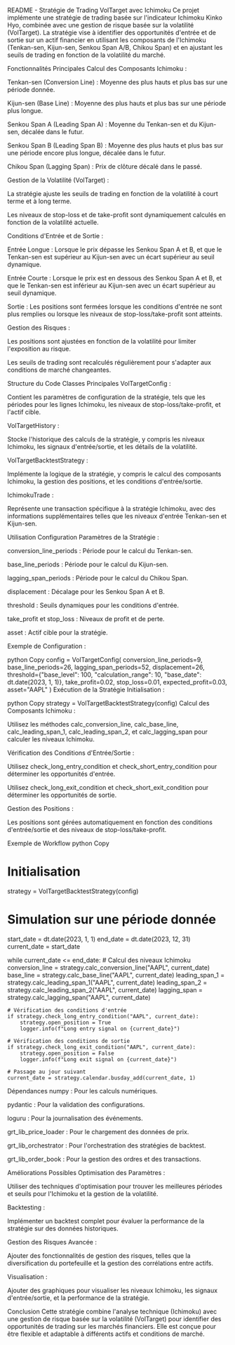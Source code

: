 README - Stratégie de Trading VolTarget avec Ichimoku
Ce projet implémente une stratégie de trading basée sur l'indicateur Ichimoku Kinko Hyo, combinée avec une gestion de risque basée sur la volatilité (VolTarget). La stratégie vise à identifier des opportunités d'entrée et de sortie sur un actif financier en utilisant les composants de l'Ichimoku (Tenkan-sen, Kijun-sen, Senkou Span A/B, Chikou Span) et en ajustant les seuils de trading en fonction de la volatilité du marché.

Fonctionnalités Principales
Calcul des Composants Ichimoku :

Tenkan-sen (Conversion Line) : Moyenne des plus hauts et plus bas sur une période donnée.

Kijun-sen (Base Line) : Moyenne des plus hauts et plus bas sur une période plus longue.

Senkou Span A (Leading Span A) : Moyenne du Tenkan-sen et du Kijun-sen, décalée dans le futur.

Senkou Span B (Leading Span B) : Moyenne des plus hauts et plus bas sur une période encore plus longue, décalée dans le futur.

Chikou Span (Lagging Span) : Prix de clôture décalé dans le passé.

Gestion de la Volatilité (VolTarget) :

La stratégie ajuste les seuils de trading en fonction de la volatilité à court terme et à long terme.

Les niveaux de stop-loss et de take-profit sont dynamiquement calculés en fonction de la volatilité actuelle.

Conditions d'Entrée et de Sortie :

Entrée Longue : Lorsque le prix dépasse les Senkou Span A et B, et que le Tenkan-sen est supérieur au Kijun-sen avec un écart supérieur au seuil dynamique.

Entrée Courte : Lorsque le prix est en dessous des Senkou Span A et B, et que le Tenkan-sen est inférieur au Kijun-sen avec un écart supérieur au seuil dynamique.

Sortie : Les positions sont fermées lorsque les conditions d'entrée ne sont plus remplies ou lorsque les niveaux de stop-loss/take-profit sont atteints.

Gestion des Risques :

Les positions sont ajustées en fonction de la volatilité pour limiter l'exposition au risque.

Les seuils de trading sont recalculés régulièrement pour s'adapter aux conditions de marché changeantes.

Structure du Code
Classes Principales
VolTargetConfig :

Contient les paramètres de configuration de la stratégie, tels que les périodes pour les lignes Ichimoku, les niveaux de stop-loss/take-profit, et l'actif cible.

VolTargetHistory :

Stocke l'historique des calculs de la stratégie, y compris les niveaux Ichimoku, les signaux d'entrée/sortie, et les détails de la volatilité.

VolTargetBacktestStrategy :

Implémente la logique de la stratégie, y compris le calcul des composants Ichimoku, la gestion des positions, et les conditions d'entrée/sortie.

IchimokuTrade :

Représente une transaction spécifique à la stratégie Ichimoku, avec des informations supplémentaires telles que les niveaux d'entrée Tenkan-sen et Kijun-sen.

Utilisation
Configuration
Paramètres de la Stratégie :

conversion_line_periods : Période pour le calcul du Tenkan-sen.

base_line_periods : Période pour le calcul du Kijun-sen.

lagging_span_periods : Période pour le calcul du Chikou Span.

displacement : Décalage pour les Senkou Span A et B.

threshold : Seuils dynamiques pour les conditions d'entrée.

take_profit et stop_loss : Niveaux de profit et de perte.

asset : Actif cible pour la stratégie.

Exemple de Configuration :

python
Copy
config = VolTargetConfig(
    conversion_line_periods=9,
    base_line_periods=26,
    lagging_span_periods=52,
    displacement=26,
    threshold={"base_level": 100, "calculation_range": 10, "base_date": dt.date(2023, 1, 1)},
    take_profit=0.02,
    stop_loss=0.01,
    expected_profit=0.03,
    asset="AAPL"
)
Exécution de la Stratégie
Initialisation :

python
Copy
strategy = VolTargetBacktestStrategy(config)
Calcul des Composants Ichimoku :

Utilisez les méthodes calc_conversion_line, calc_base_line, calc_leading_span_1, calc_leading_span_2, et calc_lagging_span pour calculer les niveaux Ichimoku.

Vérification des Conditions d'Entrée/Sortie :

Utilisez check_long_entry_condition et check_short_entry_condition pour déterminer les opportunités d'entrée.

Utilisez check_long_exit_condition et check_short_exit_condition pour déterminer les opportunités de sortie.

Gestion des Positions :

Les positions sont gérées automatiquement en fonction des conditions d'entrée/sortie et des niveaux de stop-loss/take-profit.

Exemple de Workflow
python
Copy
# Initialisation
strategy = VolTargetBacktestStrategy(config)

# Simulation sur une période donnée
start_date = dt.date(2023, 1, 1)
end_date = dt.date(2023, 12, 31)
current_date = start_date

while current_date <= end_date:
    # Calcul des niveaux Ichimoku
    conversion_line = strategy.calc_conversion_line("AAPL", current_date)
    base_line = strategy.calc_base_line("AAPL", current_date)
    leading_span_1 = strategy.calc_leading_span_1("AAPL", current_date)
    leading_span_2 = strategy.calc_leading_span_2("AAPL", current_date)
    lagging_span = strategy.calc_lagging_span("AAPL", current_date)

    # Vérification des conditions d'entrée
    if strategy.check_long_entry_condition("AAPL", current_date):
        strategy.open_position = True
        logger.info(f"Long entry signal on {current_date}")

    # Vérification des conditions de sortie
    if strategy.check_long_exit_condition("AAPL", current_date):
        strategy.open_position = False
        logger.info(f"Long exit signal on {current_date}")

    # Passage au jour suivant
    current_date = strategy.calendar.busday_add(current_date, 1)
Dépendances
numpy : Pour les calculs numériques.

pydantic : Pour la validation des configurations.

loguru : Pour la journalisation des événements.

grt_lib_price_loader : Pour le chargement des données de prix.

grt_lib_orchestrator : Pour l'orchestration des stratégies de backtest.

grt_lib_order_book : Pour la gestion des ordres et des transactions.

Améliorations Possibles
Optimisation des Paramètres :

Utiliser des techniques d'optimisation pour trouver les meilleures périodes et seuils pour l'Ichimoku et la gestion de la volatilité.

Backtesting :

Implémenter un backtest complet pour évaluer la performance de la stratégie sur des données historiques.

Gestion des Risques Avancée :

Ajouter des fonctionnalités de gestion des risques, telles que la diversification du portefeuille et la gestion des corrélations entre actifs.

Visualisation :

Ajouter des graphiques pour visualiser les niveaux Ichimoku, les signaux d'entrée/sortie, et la performance de la stratégie.

Conclusion
Cette stratégie combine l'analyse technique (Ichimoku) avec une gestion de risque basée sur la volatilité (VolTarget) pour identifier des opportunités de trading sur les marchés financiers. Elle est conçue pour être flexible et adaptable à différents actifs et conditions de marché.
